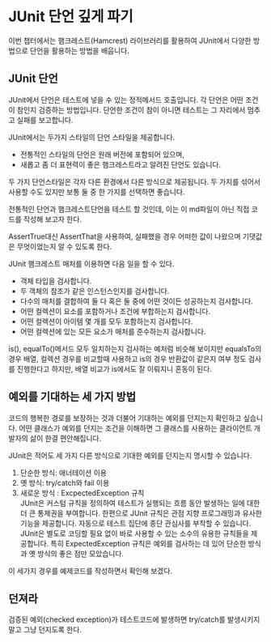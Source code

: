 # JUnit 단언 깊게 파기

이번 챕터에서는 햄크레스트(Hamcrest) 라이브러리를 활용하여 JUnit에서 다양한 방법으로 단언을 활용하는 방법을 배웁니다. 

## JUnit 단언

JUnit에서 단언은 테스트에 넣을 수 있는 정적메서드 호출입니다. 각 단언은 어떤 조건이 참인지 검증하는 방법입니다. 단언한 조건이 참이 아니면 테스트는 그 자리에서 멈추고 실패를 보고합니다. 

JUnit에서는 두가지 스타일의 단언 스타일을 제공합니다.
- 전통적인 스타일의 단언은 원래 버전에 포함되어 있으며,
- 새롭고 좀 더 표현력이 좋은 햄크레스트라고 알려진 단언도 있습니다.

두 가지 단언스타일은 각자 다른 환경에서 다른 방식으로 제공됩니다. 두 가지를 섞어서 사용할 수도 있지만 보통 둘 중 한 가지를 선택하면 좋습니다. 

전통적인 단언과 햄크레스트단언을 테스트 할 것인데, 이는 이 md파일이 아닌 직접 코드를 작성해 보고자 한다.


AssertTrue대신 AssertThat을 사용하여, 실패했을 경우 어떠한 값이 나왔으며 기댓값은 무엇이었는지 알 수 있도록 한다. 

JUnit 햄크레스트 매처를 이용하면 다음 일을 할 수 있다.
- 객체 타입을 검사합니다.
- 두 객체의 참조가 같은 인스턴스인지를 검사합니다.
- 다수의 매처를 결합하여 둘 다 혹은 둘 중에 어떤 것이든 성공하는지 검사합니다.
- 어떤 컬렉션이 요소를 포함하거나 조건에 부합하는지 검사합니다.
- 어떤 컬렉션이 아이템 몇 개를 모두 포함하는지 검사합니다.
- 어떤 컬렉션에 있는 모든 요소가 매처를 준수하는지 검사합니다. 


is(), equalTo()메서드 모두 일치하는지 검사하는 예처럼 비슷해 보이지만 equalsTo의 경우 배열, 컬렉션 경우를 비교할때 사용하고 is의 경우 반환값이 같은지 여부 정도 검사를 진행한다고 하지만, 배열 비교가 is에서도 잘 이뤄지니 혼동이 된다.

## 예외를 기대하는 세 가지 방법

코드의 행복한 경로를 보장하는 것과 더불어 기대하는 예외를 던지는지 확인하고 싶습니다. 어떤 클래스가 예외를 던지는 조건을 이해하면 그 클래스를 사용하는 클라이언트 개발자의 삶이 한결 편안해집니다. 

JUnit은 적어도 세 가지 다른 방식으로 기대한 예외를 던지는지 명시할 수 있습니다.
1. 단순한 방식: 애너테이션 이용
2. 옛 방식: try/catch와 fail 이용
3. 새로운 방식 : ExcpectedException 규칙  
JUnit은 커스텀 규칙을 정의하여 테스트가 실행되는 흐름 동안 발생하는 일에 대한 더 큰 통제권을 부여합니다. 한편으로 JUnit 규칙은 관점 지향 프로그래밍과 유사한 기능을 제공합니다. 자동으로 테스트 집단에 종단 관심사를 부착할 수 있습니다. 
JUnit은 별도로 코딩할 필요 없이 바로 사용할 수 있는 소수의 유용한 규칙들을 제공합니다. 특히 ExpectedException 규칙은 예외를 검사하는 데 있어 단순한 방식과 옛 방식의 좋은 점만 모았습니다. 

이 세가지 경우를 예제코드를 작성하면서 확인해 보겠다.

## 던져라

검증된 예외(checked exception)가 테스트코드에 발생하면 try/catch를 발생시키지 말고 그냥 던지도록 한다.